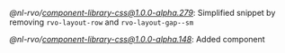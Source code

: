 *@nl-rvo/component-library-css@1.0.0-alpha.279*:
Simplified snippet by removing `rvo-layout-row` and `rvo-layout-gap--sm`

*@nl-rvo/component-library-css@1.0.0-alpha.148*:
Added component